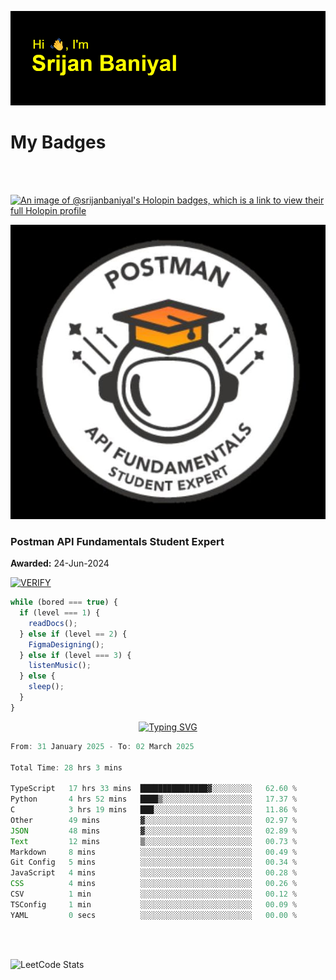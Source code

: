 ![Header](./header.png)

# My Badges

<Br />
<Br />

[![An image of @srijanbaniyal's Holopin badges, which is a link to view their full Holopin profile](https://holopin.me/srijanbaniyal)](https://holopin.io/@srijanbaniyal)

[![Postman API Fundamentals Student Expert](/Postman.jpeg)](https://api.badgr.io/public/assertions/r9BLLy0oTfKJBbkGuDI1zA)

### Postman API Fundamentals Student Expert

**Awarded:** 24-Jun-2024

[![VERIFY](https://img.shields.io/badge/VERIFY-blue)](https://badgecheck.io?url=https%3A%2F%2Fapi.badgr.io%2Fpublic%2Fassertions%2Fr9BLLy0oTfKJBbkGuDI1zA)

```javascript
while (bored === true) {
  if (level === 1) {
    readDocs();
  } else if (level == 2) {
    FigmaDesigning();
  } else if (level === 3) {
    listenMusic();
  } else {
    sleep();
  }
}
```

<p align="center">
  <a href="https://git.io/typing-svg"><img src="https://readme-typing-svg.demolab.com?font=Tilt+Prism&size=30&pause=1000&color=0FF75B&center=true&vCenter=true&width=800&height=80&lines=Time+spent+on+various+Programming+languages" alt="Typing SVG" /></a>
</p>

<!--START_SECTION:waka-->

```TypeScript
From: 31 January 2025 - To: 02 March 2025

Total Time: 28 hrs 3 mins

TypeScript   17 hrs 33 mins  ███████████████▓░░░░░░░░░   62.60 %
Python       4 hrs 52 mins   ████▒░░░░░░░░░░░░░░░░░░░░   17.37 %
C            3 hrs 19 mins   ███░░░░░░░░░░░░░░░░░░░░░░   11.86 %
Other        49 mins         ▓░░░░░░░░░░░░░░░░░░░░░░░░   02.97 %
JSON         48 mins         ▓░░░░░░░░░░░░░░░░░░░░░░░░   02.89 %
Text         12 mins         ▒░░░░░░░░░░░░░░░░░░░░░░░░   00.73 %
Markdown     8 mins          ░░░░░░░░░░░░░░░░░░░░░░░░░   00.49 %
Git Config   5 mins          ░░░░░░░░░░░░░░░░░░░░░░░░░   00.34 %
JavaScript   4 mins          ░░░░░░░░░░░░░░░░░░░░░░░░░   00.28 %
CSS          4 mins          ░░░░░░░░░░░░░░░░░░░░░░░░░   00.26 %
CSV          1 min           ░░░░░░░░░░░░░░░░░░░░░░░░░   00.12 %
TSConfig     1 min           ░░░░░░░░░░░░░░░░░░░░░░░░░   00.09 %
YAML         0 secs          ░░░░░░░░░░░░░░░░░░░░░░░░░   00.00 %
```

<!--END_SECTION:waka-->

<Br />
<Br />

![LeetCode Stats](https://leetcard.jacoblin.cool/Srijan-Baniyal?theme=dark&font=Rasa&ext=contest)
